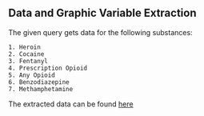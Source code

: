 ## Data and Graphic Variable Extraction

The given query gets data for the following substances:

    1. Heroin
    2. Cocaine
    3. Fentanyl
    4. Prescription Opioid
    5. Any Opioid
    6. Benzodiazepine
    7. Methamphetamine

The extracted data can be found [here](assets/generated/visualization4/data.csv)